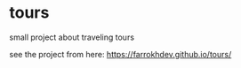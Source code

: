 # tours
small project about traveling tours

see the project from here:
https://farrokhdev.github.io/tours/
